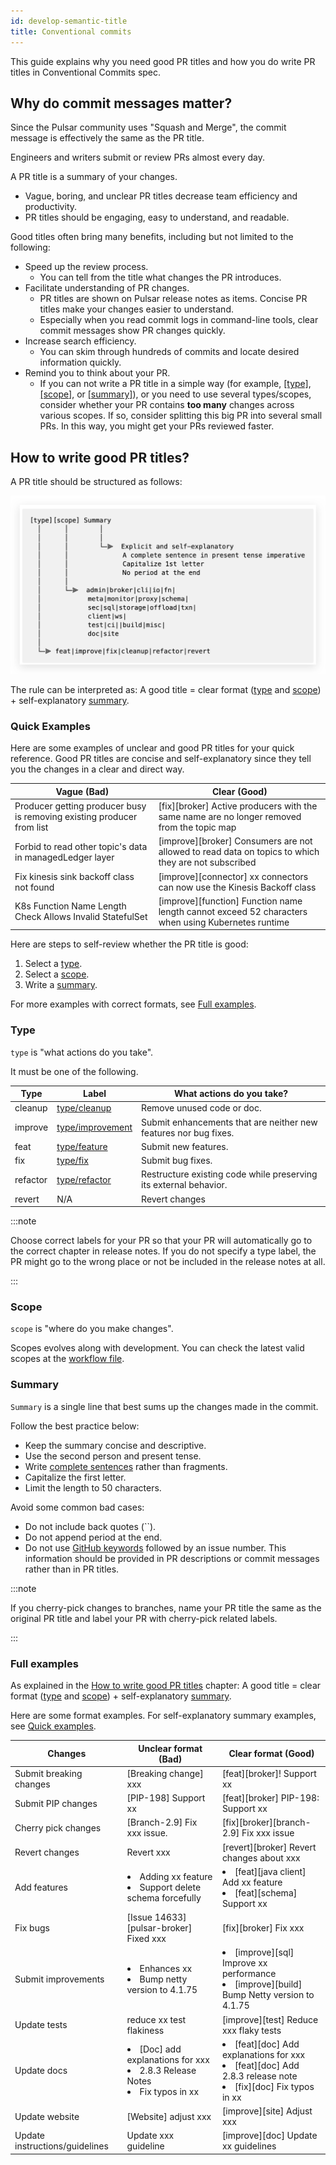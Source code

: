 ```yaml
---
id: develop-semantic-title
title: Conventional commits
---
```


This guide explains why you need good PR titles and how you do write PR titles in Conventional Commits spec.

## Why do commit messages matter?

Since the Pulsar community uses "Squash and Merge", the commit message is effectively the same as the PR title.

Engineers and writers submit or review PRs almost every day.

A PR title is a summary of your changes.

* Vague, boring, and unclear PR titles decrease team efficiency and productivity.
* PR titles should be engaging, easy to understand, and readable.

Good titles often bring many benefits, including but not limited to the following:

* Speed up the review process.
    * You can tell from the title what changes the PR introduces.
* Facilitate understanding of PR changes.
    * PR titles are shown on Pulsar release notes as items. Concise PR titles make your changes easier to understand.
    * Especially when you read commit logs in command-line tools, clear commit messages show PR changes quickly.
* Increase search efficiency.
    * You can skim through hundreds of commits and locate desired information quickly.
* Remind you to think about your PR.
    * If you can not write a PR title in a simple way (for example, [[type]](#type), [[scope]](#scope), or [[summary]](#summary)), or you need to use several types/scopes, consider whether your PR contains **too many** changes across various scopes. If so, consider splitting this big PR into several small PRs. In this way, you might get your PRs reviewed faster.

## How to write good PR titles?

A PR title should be structured as follows:

![Semantic Pull Request Title](media/semantic-pull-request-title.png)

The rule can be interpreted as: A good title = clear format ([type](#type) and [scope](#scope)) + self-explanatory [summary](#summary).

### Quick Examples  

Here are some examples of unclear and good PR titles for your quick reference. Good PR titles are concise and self-explanatory since they tell you the changes in a clear and direct way.

| Vague (Bad)                                                            | Clear (Good)                                                                                        |
|------------------------------------------------------------------------|-----------------------------------------------------------------------------------------------------|
| Producer getting producer busy is removing existing producer from list | [fix][broker] Active producers with the same name are no longer removed from the topic map          |
| Forbid to read other topic's data in managedLedger layer               | [improve][broker] Consumers are not allowed to read data on topics to which they are not subscribed |
| Fix kinesis sink backoff class not found                               | [improve][connector] xx connectors can now use the Kinesis Backoff class                            |
| K8s Function Name Length Check Allows Invalid StatefulSet              | [improve][function] Function name length cannot exceed 52 characters when using Kubernetes runtime  |

Here are steps to self-review whether the PR title is good:

1. Select a [type](#type).
2. Select a [scope](#scope).
3. Write a [summary](#summary).

For more examples with correct formats, see [Full examples](#full-examples).

### Type

`type` is "what actions do you take".

It must be one of the following.

| Type     | Label                                                                          | What actions do you take?                                         |
|----------|--------------------------------------------------------------------------------|-------------------------------------------------------------------|
| cleanup  | [type/cleanup](https://github.com/apache/pulsar/labels/type%2Fcleanup)         | Remove unused code or doc.                                        |
| improve  | [type/improvement](https://github.com/apache/pulsar/labels/type%2Fimprovement) | Submit enhancements that are neither new features nor bug fixes.  |
| feat     | [type/feature](https://github.com/apache/pulsar/labels/type%2Ffeature)         | Submit new features.                                              |
| fix      | [type/fix](https://github.com/apache/pulsar/labels/type%2Ffix)                 | Submit bug fixes.                                                 |
| refactor | [type/refactor](https://github.com/apache/pulsar/labels/type%2Frefactor)       | Restructure existing code while preserving its external behavior. |
| revert   | N/A                                                                            | Revert changes                                                    |

:::note

Choose correct labels for your PR so that your PR will automatically go to the correct chapter in release notes. If you do not specify a type label, the PR might go to the wrong place or not be included in the release notes at all.

:::

### Scope

`scope` is "where do you make changes".

Scopes evolves along with development. You can check the latest valid scopes at the [workflow file](https://github.com/apache/pulsar/blob/master/.github/workflows/ci-semantic-pull-request.yml).

### Summary

`Summary` is a single line that best sums up the changes made in the commit.

Follow the best practice below:

* Keep the summary concise and descriptive.
* Use the second person and present tense.
* Write [complete sentences](https://www.grammarly.com/blog/sentence-fragment) rather than fragments.
* Capitalize the first letter.
* Limit the length to 50 characters.

Avoid some common bad cases:

* Do not include back quotes (``).
* Do not append period at the end.
* Do not use [GitHub keywords](https://docs.github.com/en/issues/tracking-your-work-with-issues/linking-a-pull-request-to-an-issue#linking-a-pull-request-to-an-issue-using-a-keyword) followed by an issue number. This information should be provided in PR descriptions or commit messages rather than in PR titles.

:::note

If you cherry-pick changes to branches, name your PR title the same as the original PR title and label your PR with cherry-pick related labels.

:::

### Full examples

As explained in the [How to write good PR titles](#how-to-write-good-pr-titles) chapter: A good title = clear format ([type](#type) and [scope](#scope)) + self-explanatory [summary](#summary).

Here are some format examples. For self-explanatory summary examples, see [Quick examples](#quick-examples).

| Changes                        | Unclear format (Bad)                                                                        | Clear format (Good)                                                                                                         |
|--------------------------------|---------------------------------------------------------------------------------------------|-----------------------------------------------------------------------------------------------------------------------------|
| Submit breaking changes        | [Breaking change] xxx                                                                       | [feat][broker]! Support xx                                                                                                  |
| Submit PIP changes             | [PIP-198] Support xx                                                                        | [feat][broker] PIP-198: Support xx                                                                                          |
| Cherry pick changes            | [Branch-2.9] Fix xxx issue.                                                                 | [fix][broker][branch-2.9] Fix xxx issue                                                                                     |
| Revert changes                 | Revert xxx                                                                                  | [revert][broker] Revert changes about xxx                                                                                   |
| Add features                   | <li>Adding xx feature</li><li>Support delete schema forcefully</li>                         | <li>[feat][java client] Add xx feature</li><li>[feat][schema] Support xx</li>                                               |
| Fix bugs                       | [Issue 14633][pulsar-broker] Fixed xxx                                                      | [fix][broker] Fix xxx                                                                                                       |
| Submit improvements            | <li>Enhances xx</li><li>Bump netty version to 4.1.75</li>                                   | <li>[improve][sql] Improve xx performance</li><li>[improve][build] Bump Netty version to 4.1.75</li>                        |
| Update tests                   | reduce xx test flakiness                                                                    | [improve][test] Reduce xxx flaky tests                                                                                      |
| Update docs                    | <li>[Doc] add explanations for xxx</li><li>2.8.3 Release Notes</li><li>Fix typos in xx</li> | <li>[feat][doc] Add explanations for xxx</li><li>[feat][doc] Add 2.8.3 release note</li><li>[fix][doc] Fix typos in xx</li> |
| Update website                 | [Website] adjust xxx                                                                        | [improve][site] Adjust xxx                                                                                                  |
| Update instructions/guidelines | Update xxx guideline                                                                        | [improve][doc] Update xx guidelines                                                                                         |
